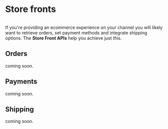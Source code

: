 # Store fronts

```shell

```

If you're providing an ecommerce experience on your channel you will likely want to retrieve orders, set payment methods and integrate shipping options. The **Store Front APIs** help you achieve just this.

## Orders

coming soon.

## Payments

coming soon.

## Shipping

coming soon.
